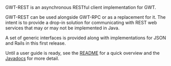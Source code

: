 GWT-REST is an asynchronous RESTful client implementation for GWT.

GWT-REST can be used alongside GWT-RPC or as a replacement for it. The intent is to provide a drop-in solution for communicating with REST web services that may or may not be implemented in Java.

A set of generic interfaces is provided along with implementations for JSON and Rails in this first release.

Until a user guide is ready, see the [README](http://gwt-rest.googlecode.com/svn/trunk/README) for a quick overview and the [Javadocs](http://kaboomerang.com/javadocs/gwt-rest/) for more detail.